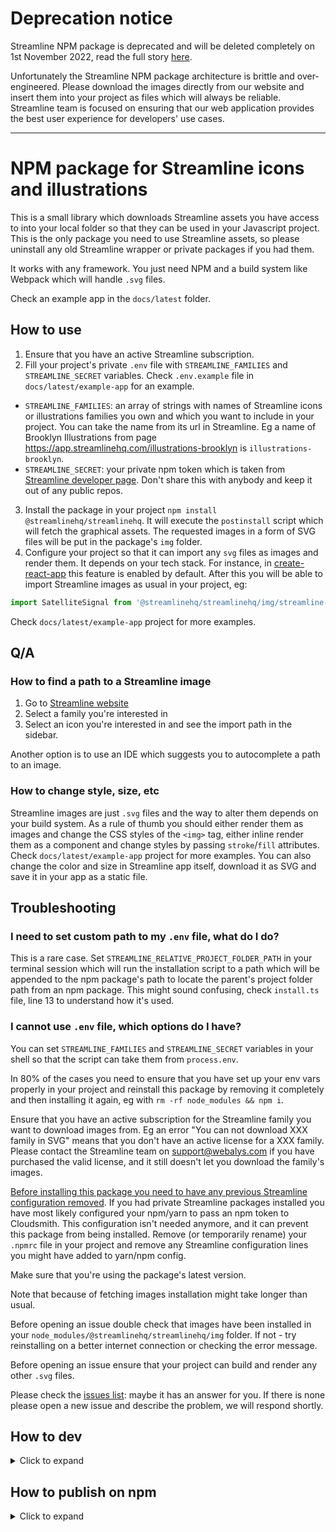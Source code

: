 # Deprecation notice
Streamline NPM package is deprecated and will be deleted completely on 1st November 2022, read the full story [here](https://medium.com/streamline-icons/how-streamline-narrows-down-its-focus-eac6fdb5c6f2).

Unfortunately the Streamline NPM package architecture is brittle and over-engineered. Please download the images directly from our website and insert them into your project as files which will always be reliable. Streamline team is focused on ensuring that our web application provides the best user experience for developers' use cases.

---

# NPM package for Streamline icons and illustrations
This is a small library which downloads Streamline assets you have access to into your local folder so that they can be used in your Javascript project.
This is the only package you need to use Streamline assets, so please uninstall any old Streamline wrapper or private packages if you had them.

It works with any framework. You just need NPM and a build system like Webpack which will handle `.svg` files.

Check an example app in the `docs/latest` folder.

## How to use
1. Ensure that you have an active Streamline subscription.
2. Fill your project's private `.env` file with `STREAMLINE_FAMILIES` and `STREAMLINE_SECRET` variables. Check `.env.example` file in `docs/latest/example-app` for an example.
  - `STREAMLINE_FAMILIES`: an array of strings with names of Streamline icons or illustrations families you own and which you want to include in your project. You can take the name from its url in Streamline. Eg a name of Brooklyn Illustrations from page https://app.streamlinehq.com/illustrations-brooklyn is `illustrations-brooklyn`.
  - `STREAMLINE_SECRET`: your private npm token which is taken from [Streamline developer page](https://app.streamlinehq.com/profile/developer). Don't share this with anybody and keep it out of any public repos.
3. Install the package in your project `npm install @streamlinehq/streamlinehq`. It will execute the `postinstall` script which will fetch the graphical assets. The requested images in a form of SVG files will be put in the package's `img` folder. 
4. Configure your project so that it can import any `svg` files as images and render them. It depends on your tech stack. For instance, in [create-react-app](https://create-react-app.dev/docs/adding-images-fonts-and-files/#adding-svgs) this feature is enabled by default.
After this you will be able to import Streamline images as usual in your project, eg:
```jsx
import SatelliteSignal from '@streamlinehq/streamlinehq/img/streamline-regular/interface-essential/share/satellite-signal.svg'
```
Check `docs/latest/example-app` project for more examples.

## Q/A
### How to find a path to a Streamline image
1. Go to [Streamline website](https://app.streamlinehq.com)
2. Select a family you're interested in
3. Select an icon you're interested in and see the import path in the sidebar.

Another option is to use an IDE which suggests you to autocomplete a path to an image.

### How to change style, size, etc
Streamline images are just `.svg` files and the way to alter them depends on your build system. As a rule of thumb you should either render them as images and change the CSS styles of the `<img>` tag, either inline render them as a component and change styles by passing `stroke`/`fill` attributes. Check `docs/latest/example-app` project for more examples.
You can also change the color and size in Streamline app itself, download it as SVG and save it in your app as a static file.

## Troubleshooting
### I need to set custom path to my `.env` file, what do I do?
This is a rare case. Set `STREAMLINE_RELATIVE_PROJECT_FOLDER_PATH` in your terminal session which will run the installation script to a path which will be appended to the npm package's path to locate the parent's project folder path from an npm package. This might sound confusing, check `install.ts` file, line 13 to understand how it's used.

### I cannot use `.env` file, which options do I have?
You can set `STREAMLINE_FAMILIES` and `STREAMLINE_SECRET` variables in your shell so that the script can take them from `process.env`.

In 80% of the cases you need to ensure that you have set up your env vars properly in your project and reinstall this package by removing it completely and then installing it again, eg with `rm -rf node_modules && npm i`.

Ensure that you have an active subscription for the Streamline family you want to download images from. Eg an error "You can not download XXX family in SVG" means that you don't have an active license for a XXX family. Please contact the Streamline team on support@webalys.com if you have purchased the valid license, and it still doesn't let you download the family's images.

[Before installing this package you need to have any previous Streamline configuration removed](https://github.com/webalys-hq/streamlinehq-npm/issues/5). If you had private Streamline packages installed you have most likely configured your npm/yarn to pass an npm token to Cloudsmith. This configuration isn't needed anymore, and it can prevent this package from being installed. Remove (or temporarily rename) your `.npmrc` file in your project and remove any Streamline configuration lines you might have added to yarn/npm config.

Make sure that you're using the package's latest version.

Note that because of fetching images installation might take longer than usual.

Before opening an issue double check that images have been installed in your `node_modules/@streamlinehq/streamlinehq/img` folder. If not - try reinstalling on a better internet connection or checking the error message.

Before opening an issue ensure that your project can build and render any other `.svg` files.

Please check the [issues list](https://github.com/webalys-hq/streamlinehq-npm/issues): maybe it has an answer for you. If there is none please open a new issue and describe the problem, we will respond shortly.

## How to dev
<details>
<summary>Click to expand</summary>

Pull requests and any suggestions are welcome!

1. Fork a project, clone it (as of now it will not fetch the images as there is no `.env` file in the parent folder, feel free to ignore the error). Work on new features or fixes in a separate branch.
2. Run `npm run dev` to compile a project on any code change.
3. Use an example app in `docs/latest/example-app` folder to experiment with this package. Alter it, so it uses a local version of the `@stremlinehq/streamlinehq` package. Read its README for more instructions.
4. Once done, open a pull request against `master` and wait for a review.
</details>

## How to publish on npm
<details>
<summary>Click to expand</summary>

Once you have made the changes, do the following:
1. Increment a version in `package.json`
2. Run `npm run build` to create a new build
3. Run `npm publish --access public`
4. Change the example app code in the next pull request to use the latest version of this package. Increment its version too.
</details>
